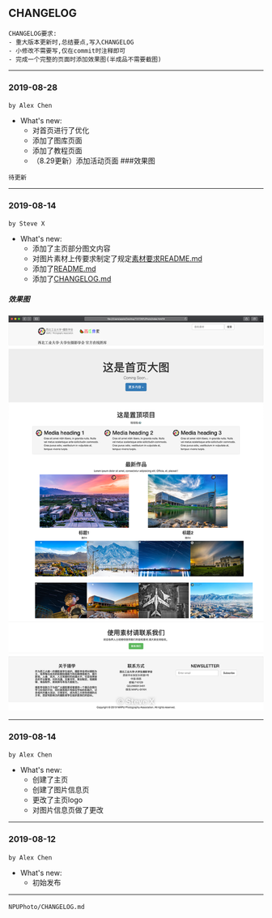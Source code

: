 ## CHANGELOG
```
CHANGELOG要求:
- 重大版本更新时,总结要点,写入CHANGELOG
- 小修改不需要写,仅在commit时注释即可
- 完成一个完整的页面时添加效果图(半成品不需要截图)
```
---
### 2019-08-28
`by Alex Chen`
- What's new:
	- 对首页进行了优化
	- 添加了图库页面
	- 添加了教程页面
	- （8.29更新）添加活动页面
###效果图
```
待更新
```

	
---
### 2019-08-14
`by Steve X`

- What's new:
	- 添加了主页部分图文内容
	- 对图片素材上传要求制定了规定[素材要求README.md](images/contents/README.md)
	- 添加了[README.md](README.md)
	- 添加了[CHANGELOG.md](CHANGELOG.md)
##### 效果图
![](images/screenshot/screenshot_1.png)

---
### 2019-08-14
`by Alex Chen`

- What's new:
	- 创建了主页
	- 创建了图片信息页
	- 更改了主页logo
	- 对图片信息页做了更改

---
### 2019-08-12
`by Alex Chen`

- What's new:
	- 初始发布

---
`NPUPhoto/CHANGELOG.md`
